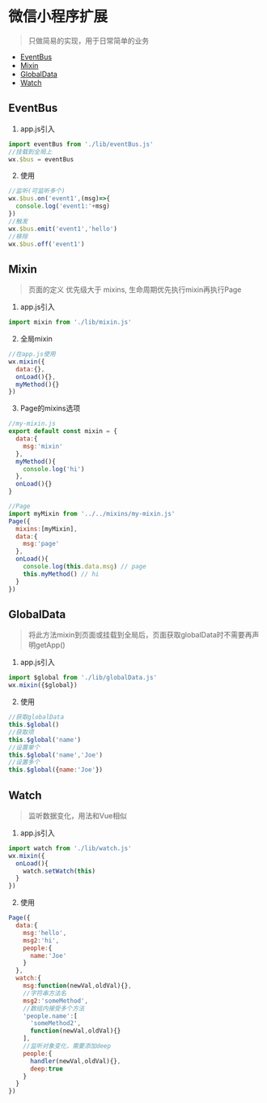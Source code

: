 # 微信小程序扩展
> 只做简易的实现，用于日常简单的业务

* [EventBus](#EventBus)
* [Mixin](#Mixin)
* [GlobalData](#GlobalData)
* [Watch](#Watch)

## EventBus
1. app.js引入
```javascript
import eventBus from './lib/eventBus.js'
//挂载到全局上
wx.$bus = eventBus
```
2. 使用
```javascript
//监听(可监听多个)
wx.$bus.on('event1',(msg)=>{
  console.log('event1:'+msg)
})
//触发
wx.$bus.emit('event1','hello')
//移除
wx.$bus.off('event1')
```

## Mixin
> 页面的定义 优先级大于 mixins, 生命周期优先执行mixin再执行Page
1. app.js引入
```javascript
import mixin from './lib/mixin.js'
```
2. 全局mixin
```javascript
//在app.js使用
wx.mixin({
  data:{},
  onLoad(){},
  myMethod(){}
})
```

3. Page的mixins选项
```javascript
//my-mixin.js
export default const mixin = {
  data:{
    msg:'mixin'
  },
  myMethod(){
    console.log('hi')
  },
  onLoad(){}
}
```
```javascript
//Page
import myMixin from '../../mixins/my-mixin.js'
Page({
  mixins:[myMixin],
  data:{
    msg:'page'
  },
  onLoad(){
    console.log(this.data.msg) // page
    this.myMethod() // hi
  }
})
```
## GlobalData
> 将此方法mixin到页面或挂载到全局后，页面获取globalData时不需要再声明getApp()
1. app.js引入
```javascript
import $global from './lib/globalData.js'
wx.mixin({$global})
```
2. 使用
```javascript
//获取globalData
this.$global()
//获取项
this.$global('name')
//设置单个
this.$global('name','Joe')
//设置多个
this.$global({name:'Joe'})
```
## Watch
> 监听数据变化，用法和Vue相似
1. app.js引入
```javascript
import watch from './lib/watch.js'
wx.mixin({
  onLoad(){
    watch.setWatch(this)
  }
})
```
2. 使用
```javascript
Page({
  data:{
    msg:'hello',
    msg2:'hi',
    people:{
      name:'Joe'
    }
  },
  watch:{
    msg:function(newVal,oldVal){},
    //字符串方法名
    msg2:'someMethod',
    //数组内接受多个方法
    'people.name':[
      'someMethod2',
      function(newVal,oldVal){}
    ],
    //监听对象变化，需要添加deep
    people:{
      handler(newVal,oldVal){},
      deep:true
    }
  }
})
```